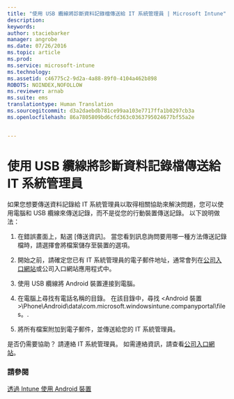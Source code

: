```yaml
---
title: "使用 USB 纜線將診斷資料記錄檔傳送給 IT 系統管理員 | Microsoft Intune"
description: 
keywords: 
author: staciebarker
manager: angrobe
ms.date: 07/26/2016
ms.topic: article
ms.prod: 
ms.service: microsoft-intune
ms.technology: 
ms.assetid: c46775c2-9d2a-4a88-89f0-4104a462b898
ROBOTS: NOINDEX,NOFOLLOW
ms.reviewer: arnab
ms.suite: ems
translationtype: Human Translation
ms.sourcegitcommit: d3a2daebdb781ce99aa103e7717ffa1b0297cb3a
ms.openlocfilehash: 86a7805809bd6cfd363c0363795024677bf55a2e


---
```



# 使用 USB 纜線將診斷資料記錄檔傳送給 IT 系統管理員

如果您想要傳送資料記錄給 IT 系統管理員以取得相關協助來解決問題，您可以使用電腦和 USB 纜線來傳送記錄，而不是從您的行動裝置傳送記錄。 以下說明做法：

1.  在錯誤畫面上，點選 [傳送資訊]。 當您看到訊息詢問要用哪一種方法傳送記錄檔時，請選擇會將檔案儲存至裝置的選項。

2.  開始之前，請確定您已有 IT 系統管理員的電子郵件地址，通常會列在[公司入口網站](http://portal.manage.microsoft.com)或公司入口網站應用程式中。

2.  使用 USB 纜線將 Android 裝置連接到電腦。

3.  在電腦上尋找有電話名稱的目錄。 在該目錄中，尋找 &lt;Android 裝置&gt;\Phone\Android\data\com.microsoft.windowsintune.companyportal\files。\.

4.  將所有檔案附加到電子郵件，並傳送給您的 IT 系統管理員。

是否仍需要協助？ 請連絡 IT 系統管理員。 如需連絡資訊，請查看[公司入口網站](http://portal.manage.microsoft.com)。

### 請參閱
[透過 Intune 使用 Android 裝置](using-your-android-device-with-intune.md)



<!--HONumber=Aug16_HO4-->



